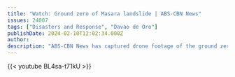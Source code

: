 ```yaml
---
title: "Watch: Ground zero of Masara landslide | ABS-CBN News"
issues: 24007
tags: ["Disasters and Response", "Davao de Oro"]
publishDate: 2024-02-10T12:02:34.000Z
author: 
description: "ABS-CBN News has captured drone footage of the ground zero where a massive landslide occurred in Zone 1, Brgy. Masara, Maco, Davao de Oro on Tuesday evening."
---
```


{{< youtube BL4sa-t71kU >}}